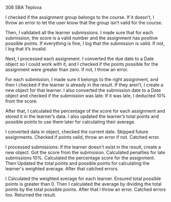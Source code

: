 308 SBA Teplova



I checked if the assignment group belongs to the course. If it doesn’t, I throw an error to let the user know that the group isn’t valid for the course.

Then, I validated all the learner submissions. I made sure that for each submission, the score is a valid number and the assignment has positive possible points. If everything is fine, I log that the submission is valid. If not, I log that it’s invalid.

Next, I processed each assignment. I converted the due date to a Date object so I could work with it, and I checked if the points possible for the assignment were greater than zero. If not, I throw an error.

For each submission, I made sure it belongs to the right assignment, and then I checked if the learner is already in the result. If they aren’t, I create a new object for that learner. I also converted the submission date to a Date object and checked if the submission was late. If it was late, I deducted 10% from the score.

After that, I calculated the percentage of the score for each assignment and stored it in the learner’s data. I also updated the learner’s total points and possible points to use them later for calculating their average.

I converted data in object, checked the current date. Skipped future assignments.
Checked if points valid, throw an error if not. Catched error.

I processed submissions: If the learner doesn't exist in the result, create a new object. Got the score from the submission.
Calculated penalties for late submissions 10%. Calculated the percentage score for the assignment. Then Updated the total points and possible points for calculating the learner's weighted average.
After that catched errors.

I Calculated the weighted average for each learner. Ensured total possible points is greater than 0. Then I calculated the average by dividing the total points by the total possible points.
After that i throw an error. Catched errors too. Returned the result.

